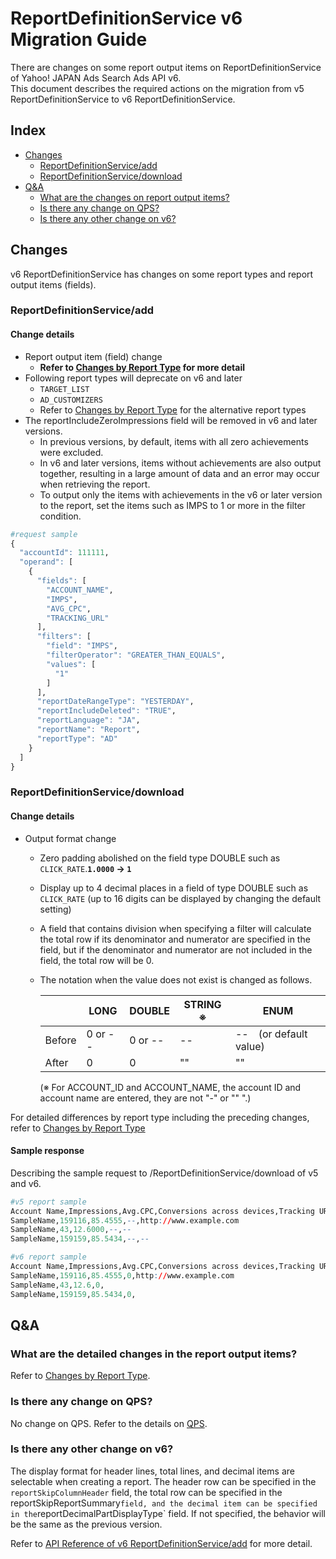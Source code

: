 # ReportDefinitionService v6 Migration Guide

There are changes on some report output items on ReportDefinitionService of Yahoo! JAPAN Ads Search Ads API v6.<br>
This document describes the required actions on the migration from v5 ReportDefinitionService to v6 ReportDefinitionService.

## Index

- [Changes](#Changes)
  - [ReportDefinitionService/add](#reportdefinitionserviceadd)
  - [ReportDefinitionService/download](#reportdefinitionservicedownload)
- [Q&A](#qa)
  - [What are the changes on report output items? ](#what-are-the-detailed-changes-in-the-report-output-items)
  - [Is there any change on QPS?](#is-there-any-change-on-qps)
  - [Is there any other change on v6?](#is-there-any-other-change-on-v6)

## Changes

v6 ReportDefinitionService has changes on some report types and report output items (fields).

### ReportDefinitionService/add

#### Change details

- Report output item (field) change
  - **Refer to [Changes by Report Type](ReportType.md) for more detail**
- Following report types will deprecate on v6 and later
  - `TARGET_LIST`
  - `AD_CUSTOMIZERS`
  - Refer to [Changes by Report Type](ReportType.md) for the alternative report types
- The reportIncludeZeroImpressions field will be removed in v6 and later versions.
  - In previous versions, by default, items with all zero achievements were excluded.
  - In v6 and later versions, items without achievements are also output together, resulting in a large amount of data and an error may occur when retrieving the report.
  - To output only the items with achievements in the v6 or later version to the report, set the items such as IMPS to 1 or more in the filter condition.
```r
#request sample
{
  "accountId": 111111,
  "operand": [
    {
      "fields": [
        "ACCOUNT_NAME",
        "IMPS",
        "AVG_CPC",
        "TRACKING_URL"
      ],
      "filters": [
        "field": "IMPS",
        "filterOperator": "GREATER_THAN_EQUALS",
        "values": [
          "1"
        ]
      ],
      "reportDateRangeType": "YESTERDAY",
      "reportIncludeDeleted": "TRUE",
      "reportLanguage": "JA",
      "reportName": "Report",
      "reportType": "AD"
    }
  ]
}
```

### ReportDefinitionService/download

#### Change details

- Output format change
  - Zero padding abolished on the field type DOUBLE such as `CLICK_RATE`.**`1.0000` → `1`**
  - Display up to 4 decimal places in a field of type DOUBLE such as `CLICK_RATE` (up to 16 digits can be displayed by changing the default setting)
  - A field that contains division when specifying a filter will calculate the total row if its denominator and numerator are specified in the field, but if the denominator and numerator are not included in the field, the total row will be 0.
  - The notation when the value does not exist is changed as follows.

    | | LONG | DOUBLE | STRING ※ | ENUM |
    | --- | --- | --- | --- | --- | 
    | Before | 0 or -- | 0 or -- | -- | --　(or default value) |
    | After | 0 | 0 | "" | "" |

    (※ For ACCOUNT\_ID and ACCOUNT\_NAME, the account ID and account name are entered, they are not "-" or "" ".)

For detailed differences by report type including the preceding changes, refer to [Changes by Report Type](ReportType.md)

#### Sample response

Describing the sample request to /ReportDefinitionService/download of v5 and v6.

```r
#v5 report sample
Account Name,Impressions,Avg.CPC,Conversions across devices,Tracking URL
SampleName,159116,85.4555,--,http://www.example.com
SampleName,43,12.6000,--,--
SampleName,159159,85.5434,--,--
```

```r
#v6 report sample
Account Name,Impressions,Avg.CPC,Conversions across devices,Tracking URL
SampleName,159116,85.4555,0,http://www.example.com
SampleName,43,12.6,0,
SampleName,159159,85.5434,0, 
```

## Q&A

### What are the detailed changes in the report output items?

Refer to [Changes by Report Type](ReportType.md).

### Is there any change on QPS?

No change on QPS.
Refer to the details on [QPS](https://ads-developers.yahoo.co.jp/en/ads-api/developers-guide/qps.html).

### Is there any other change on v6?

The display format for header lines, total lines, and decimal items are selectable when creating a report.
The header row can be specified in the `reportSkipColumnHeader` field, the total row can be specified in the reportSkipReportSummary` field, and the decimal item can be specified in the `reportDecimalPartDisplayType` field.
If not specified, the behavior will be the same as the previous version.

Refer to [API Reference of v6 ReportDefinitionService/add](https://ads-developers.yahoo.co.jp/reference/ads-search-api/v6/ReportDefinitionService/add/) for more detail.
